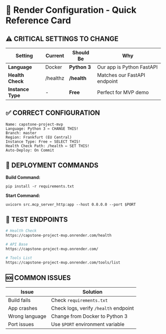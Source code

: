 # 🎨 Render Configuration - Quick Reference Card

## ⚠️ **CRITICAL SETTINGS TO CHANGE**

| Setting | Current | Should Be | Why |
|---------|---------|-----------|-----|
| **Language** | Docker | **Python 3** | Our app is Python FastAPI |
| **Health Check** | /healthz | **/health** | Matches our FastAPI endpoint |
| **Instance Type** | - | **Free** | Perfect for MVP demo |

## ✅ **CORRECT CONFIGURATION**

```
Name: capstone-project-mvp
Language: Python 3 ← CHANGE THIS!
Branch: master
Region: Frankfurt (EU Central)
Instance Type: Free ← SELECT THIS!
Health Check Path: /health ← SET THIS!
Auto-Deploy: On Commit
```

## 🚀 **DEPLOYMENT COMMANDS**

**Build Command:**
```
pip install -r requirements.txt
```

**Start Command:**
```
uvicorn src.mcp_server_http:app --host 0.0.0.0 --port $PORT
```

## 🧪 **TEST ENDPOINTS**

```bash
# Health Check
https://capstone-project-mvp.onrender.com/health

# API Base
https://capstone-project-mvp.onrender.com/

# Tools List
https://capstone-project-mvp.onrender.com/tools/list
```

## 🆘 **COMMON ISSUES**

| Issue | Solution |
|-------|----------|
| Build fails | Check `requirements.txt` |
| App crashes | Check logs, verify `/health` endpoint |
| Wrong language | Change from Docker to Python 3 |
| Port issues | Use `$PORT` environment variable | 